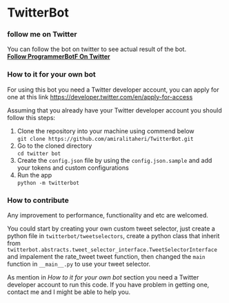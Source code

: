 # TwitterBot

### follow me on Twitter
You can follow the bot on twitter to see actual result of the bot.  
[**Follow ProgrammerBotF On Twitter**](https://twitter.com/ProgrammerBotF) 

### How to it for your own bot
For using this bot you need a Twitter developer account, you can apply for one at this link https://developer.twitter.com/en/apply-for-access

Assuming that you already have your Twitter developer account you should follow this steps:

1. Clone the repository into your machine using commend below  
    ```git clone https://github.com/amiralitaheri/TwitterBot.git``` 
2. Go to the cloned directory  
    ```cd twitter bot```
3. Create the ```config.json``` file by using the ```config.json.sample``` and add your tokens and custom configurations
4. Run the app  
```python -m twitterbot```

### How to contribute
Any improvement to performance, functionality and etc are welcomed.  

You could start by creating your own custom tweet selector, just create a python file in ```twitterbot/tweetselectors```,
 create a python class that inherit from ```twitterbot.abstracts.tweet_selector_interface.TweetSelectorInterface``` and
 impalement the rate_tweet tweet function, then changed the ```main``` function in ```__main__.py``` to use your tweet selector.
 
As mention in *How to it for your own bot* section you need a Twitter developer account to run this code.
If you have problem in getting one, contact me and I might be able to help you. 
 
